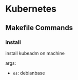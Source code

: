# Kubernetes

## Makefile Commands

### install

install kubeadm on machine

args:
- `os`: debianbase

